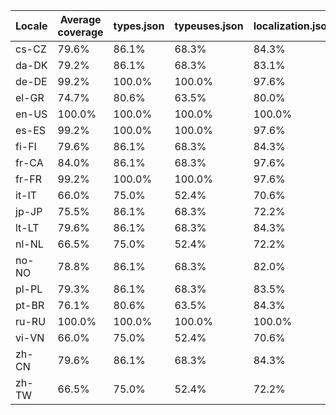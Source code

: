﻿| Locale | Average coverage | types.json | typeuses.json | localization.json |
| ------ | ---------------- | ---------- | ------------- | ----------------- |
| cs-CZ | 79.6% | 86.1% | 68.3% | 84.3% |
| da-DK | 79.2% | 86.1% | 68.3% | 83.1% |
| de-DE | 99.2% | 100.0% | 100.0% | 97.6% |
| el-GR | 74.7% | 80.6% | 63.5% | 80.0% |
| en-US | 100.0% | 100.0% | 100.0% | 100.0% |
| es-ES | 99.2% | 100.0% | 100.0% | 97.6% |
| fi-FI | 79.6% | 86.1% | 68.3% | 84.3% |
| fr-CA | 84.0% | 86.1% | 68.3% | 97.6% |
| fr-FR | 99.2% | 100.0% | 100.0% | 97.6% |
| it-IT | 66.0% | 75.0% | 52.4% | 70.6% |
| jp-JP | 75.5% | 86.1% | 68.3% | 72.2% |
| lt-LT | 79.6% | 86.1% | 68.3% | 84.3% |
| nl-NL | 66.5% | 75.0% | 52.4% | 72.2% |
| no-NO | 78.8% | 86.1% | 68.3% | 82.0% |
| pl-PL | 79.3% | 86.1% | 68.3% | 83.5% |
| pt-BR | 76.1% | 80.6% | 63.5% | 84.3% |
| ru-RU | 100.0% | 100.0% | 100.0% | 100.0% |
| vi-VN | 66.0% | 75.0% | 52.4% | 70.6% |
| zh-CN | 79.6% | 86.1% | 68.3% | 84.3% |
| zh-TW | 66.5% | 75.0% | 52.4% | 72.2% |
